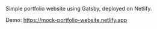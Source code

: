 Simple portfolio website using Gatsby, deployed on Netlify.

Demo: https://mock-portfolio-website.netlify.app
